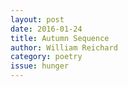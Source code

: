 ```yaml
---
layout: post 
date: 2016-01-24
title: Autumn Sequence
author: William Reichard
category: poetry
issue: hunger
---
```

